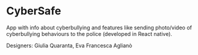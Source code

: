 # CyberSafe
App with info about cyberbullying and features like sending photo/video of cyberbullying behaviours to the police (developed in React native).

Designers: Giulia Quaranta, Eva Francesca Aglianò
